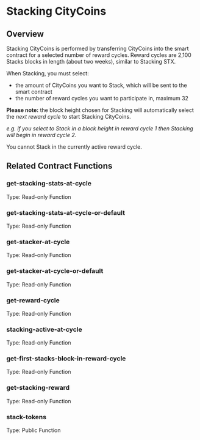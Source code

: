 # Stacking CityCoins

## Overview

Stacking CityCoins is performed by transferring CityCoins into the smart contract for a selected number of reward cycles. Reward cycles are 2,100 Stacks blocks in length \(about two weeks\), similar to Stacking STX.

When Stacking, you must select:

* the amount of CityCoins you want to Stack, which will be sent to the smart contract
* the number of reward cycles you want to participate in, maximum 32

**Please note:** the block height chosen for Stacking will automatically select the _next reward cycle_ to start Stacking CityCoins.

_e.g. if you select to Stack in a block height in reward cycle 1 then Stacking will begin in reward cycle 2._

You cannot Stack in the currently active reward cycle.

## Related Contract Functions

### get-stacking-stats-at-cycle

Type: Read-only Function

### get-stacking-stats-at-cycle-or-default

Type: Read-only Function

### get-stacker-at-cycle

Type: Read-only Function

### get-stacker-at-cycle-or-default

Type: Read-only Function

### get-reward-cycle

Type: Read-only Function

### stacking-active-at-cycle

Type: Read-only Function

### get-first-stacks-block-in-reward-cycle

Type: Read-only Function

### get-stacking-reward

Type: Read-only Function

### stack-tokens

Type: Public Function

